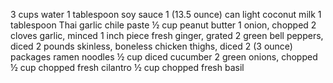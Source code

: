 3 cups water
1 tablespoon soy sauce
1 (13.5 ounce) can light coconut milk
1 tablespoon Thai garlic chile paste
½ cup peanut butter
1 onion, chopped
2 cloves garlic, minced
1 inch piece fresh ginger, grated
2 green bell peppers, diced
2 pounds skinless, boneless chicken thighs, diced
2 (3 ounce) packages ramen noodles
½ cup diced cucumber
2 green onions, chopped
½ cup chopped fresh cilantro
½ cup chopped fresh basil